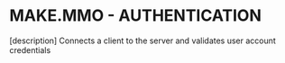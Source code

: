 # MAKE.MMO - AUTHENTICATION

[description]
Connects a client to the server and validates user account credentials
